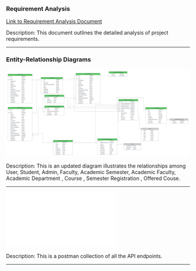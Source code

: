 ### Requirement Analysis

[Link to Requirement Analysis Document](https://docs.google.com/document/d/10mkjS8boCQzW4xpsESyzwCCLJcM3hvLghyD_TeXPBx0/edit?usp=sharing)

Description: This document outlines the detailed analysis of project requirements.

---

### Entity-Relationship Diagrams

![ER DIAGRAM](./erdiagram.png)

Description: This is an updated diagram illustrates the relationships among User, Student, Admin, Faculty, Academic Semester, Academic Faculty, Academic Department , Course , Semester Registration , Offered Couse.

---

![POSTMAN COLLECTION](./postman_collection.json)

Description: This is a postman collection of all the API endpoints.

---

